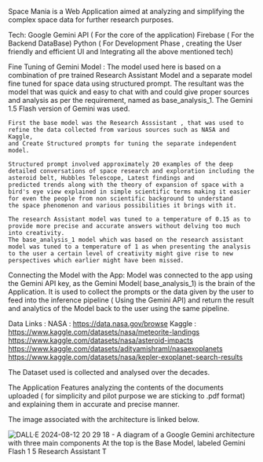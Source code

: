 Space Mania is a Web Application aimed at analyzing and simplifying the complex space data for further research purposes.

Tech:
   Google Gemini API ( For the core of the application)
   Firebase ( For the Backend DataBase)
   Python ( For Development Phase , creating the User friendly and efficient UI and Integrating all the above mentioned tech)

Fine Tuning of Gemini Model :
    The model used here is based on a combination of pre trained Research Assistant Model and a separate model fine tuned for space data using structured prompt.
    The resultant was the model that was quick and easy to chat with and could give proper sources and analysis as per the requirement, named as base_analysis_1.
    The Gemini 1.5 Flash version of Gemini was used.

    First the base model was the Research Asssistant , that was used to refine the data collected from various sources such as NASA and Kaggle,
    and Create Structured prompts for tuning the separate independent model.

    Structured prompt involved approximately 20 examples of the deep detailed conversations of space research and exploration including the asteroid belt, Hubbles Telescope, Latest findings and 
    predicted trends along with the theory of expansion of space with a bird's eye view explained in simple scientific terms making it easier for even the people from non scientific background to understand
    the space phenomenon and various possibilities it brings with it.

    The research Assistant model was tuned to a temperature of 0.15 as to provide more precise and accurate answers without delving too much into creativity.
    The base_analysis_1 model which was based on the research assistant model was tuned to a temperature of 1 as when presenting the analysis to the user a certain level of creativity might give rise to new
    perspectives which earlier might have been missed.

Connecting the Model with the App:
    Model was connected to the app using the Gemini API key, as the Gemini Model( base_analysis_1) is the brain of the Application.
    It is used to collect the prompts or the data given by the user to feed into the inference pipeline ( Using the Gemini API) and return the result and analytics of the Model back to the user using the 
    same pipeline.
     
Data Links :
    NASA : https://data.nasa.gov/browse
    Kaggle : https://www.kaggle.com/datasets/nasa/meteorite-landings
             https://www.kaggle.com/datasets/nasa/asteroid-impacts
             https://www.kaggle.com/datasets/adityamishraml/nasaexoplanets
             https://www.kaggle.com/datasets/nasa/kepler-exoplanet-search-results
             
The Dataset used is collected and analysed over the decades.

The Application Features analyzing the contents of the documents uploaded ( for simplicity and pilot purpose we are sticking to .pdf format) and explaining them in accurate and precise manner.

The image associated with the architecture is linked below.

![DALL·E 2024-08-12 20 29 18 - A diagram of a Google Gemini architecture with three main components  At the top is the Base Model, labeled Gemini Flash 1 5 Research Assistant  T](https://github.com/user-attachments/assets/07c55584-8dcc-4507-9c4f-cf5209bf8bbd)



